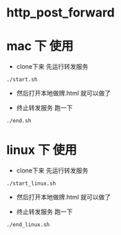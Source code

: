# http_post_forward

# mac 下 使用
* clone下来 先运行转发服务
```
./start.sh
```

* 然后打开本地做牌.html 就可以做了

* 终止转发服务 跑一下
```
./end.sh
```

# linux 下 使用
* clone下来 先运行转发服务
```
./start_linux.sh
```

* 然后打开本地做牌.html 就可以做了

* 终止转发服务 跑一下
```
./end_linux.sh
```